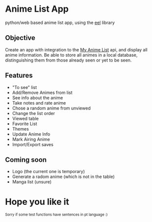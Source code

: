 # Anime List App
python/web based anime list app, using the [eel](https://github.com/ChrisKnott/Eel) library

## Objective
Create an app with integration to the [My Anime List](https://myanimelist.net/) api, and display all anime information. Be able to store all animes in a local database, distinguishing them from those already seen or yet to be seen.

## Features
- "To see" list
- Add/Remove Animes from list
- See info about the anime
- Take notes and rate anime
- Chose a random anime from unviewed
- Change the list order
- Viewed table
- Favorite List
- Themes
- Update Anime Info
- Mark Airing Anime
- Import/Export saves

## Coming soon
- Logo (the current one is temporary)
- Generate a radom anime (which is not in the table)
- Manga list (unsure)

# Hope you like it

<small>Sorry if some test functions have sentences in pt language :)<small>